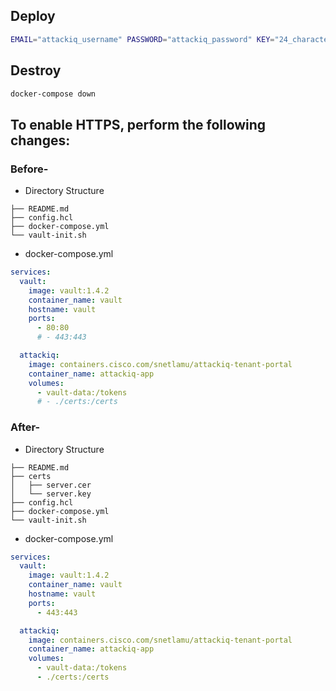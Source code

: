 ## Deploy
```bash
EMAIL="attackiq_username" PASSWORD="attackiq_password" KEY="24_character_key_for_encryption" docker-compose up -d
```

## Destroy
```bash
docker-compose down
```

## To enable HTTPS, perform the following changes:

### Before-
* Directory Structure
```
├── README.md
├── config.hcl
├── docker-compose.yml
└── vault-init.sh
```

* docker-compose.yml
```yml
services:
  vault:
    image: vault:1.4.2
    container_name: vault
    hostname: vault
    ports:
      - 80:80
      # - 443:443
```

```yml
  attackiq:
    image: containers.cisco.com/snetlamu/attackiq-tenant-portal
    container_name: attackiq-app
    volumes:
      - vault-data:/tokens
      # - ./certs:/certs
```


### After-
* Directory Structure
```
├── README.md
├── certs
│   ├── server.cer
│   └── server.key
├── config.hcl
├── docker-compose.yml
└── vault-init.sh
```

* docker-compose.yml
```yml
services:
  vault:
    image: vault:1.4.2
    container_name: vault
    hostname: vault
    ports:
      - 443:443
```

```yml
  attackiq:
    image: containers.cisco.com/snetlamu/attackiq-tenant-portal
    container_name: attackiq-app
    volumes:
      - vault-data:/tokens
      - ./certs:/certs
```